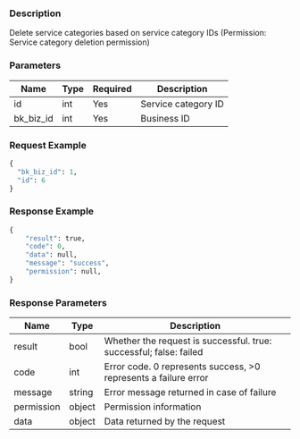 ### Description

Delete service categories based on service category IDs (Permission: Service category deletion permission)

### Parameters

| Name      | Type | Required | Description         |
|-----------|------|----------|---------------------|
| id        | int  | Yes      | Service category ID |
| bk_biz_id | int  | Yes      | Business ID         |

### Request Example

```python
{
  "bk_biz_id": 1,
  "id": 6
}
```

### Response Example

```python
{
    "result": true,
    "code": 0,
    "data": null,
    "message": "success",
    "permission": null,
}
```

### Response Parameters

| Name       | Type   | Description                                                        |
|------------|--------|--------------------------------------------------------------------|
| result     | bool   | Whether the request is successful. true: successful; false: failed |
| code       | int    | Error code. 0 represents success, >0 represents a failure error    |
| message    | string | Error message returned in case of failure                          |
| permission | object | Permission information                                             |
| data       | object | Data returned by the request                                       |

